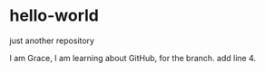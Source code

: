 # hello-world
just another repository

I am Grace, I am learning about GitHub, for the branch.
add line 4.
